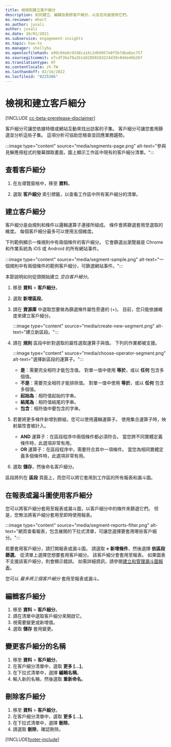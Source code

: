 ```yaml
---
title: 檢視和建立客戶細分
description: 如何建立、編輯及刪除客戶細分，以及在何處使用它們。
ms.reviewer: mhart
ms.author: jusali
author: jusali
ms.date: 10/01/2021
ms.subservice: engagement-insights
ms.topic: how-to
ms.manager: shellyha
ms.openlocfilehash: e99c04e6c92d8ca16c2d69957e0f5b7dba0ac757
ms.sourcegitcommit: e7cdf36a78a2b1dd2850183224d39c8dde46b26f
ms.translationtype: HT
ms.contentlocale: zh-TW
ms.lasthandoff: 02/16/2022
ms.locfileid: "8225366"
---
```

# <a name="view-and-create-segments"></a>檢視和建立客戶細分

[!INCLUDE [cc-beta-prerelease-disclaimer](includes/cc-beta-prerelease-disclaimer.md)]

客戶細分可讓您依據特徵或網站互動來找出訪客的子集。 客戶細分可讓您套用篩選並分析這些子集。 這項分析可協助您檢查並回應業務趨勢。 

:::image type="content" source="media/segments-page.png" alt-text="參與見解應用程式的螢幕擷取畫面，圖上顯示工作區中現有的客戶細分清單。":::

## <a name="view-segments"></a>查看客戶細分

1. 在左導覽窗格中，移至 **資料**。 

1. 選取 **客戶細分** 索引標籤，以查看工作區中所有客戶細分的清單。 

## <a name="create-a-segment"></a>建立客戶細分

客戶細分是由規則和條件以邏輯運算子連接所組成。 條件會將篩選套用至選取的維度。 每個客戶細分最多可以使用五個維度。

下列範例顯示一條規則中有兩個條件的客戶細分。 它會篩選出瀏覽器是 Chrome 和作業系統為 iOS 或 Android 的所有網站事件。

:::image type="content" source="media/segment-sample.png" alt-text="一個規則中有兩個條件的範例客戶細分，可篩選網站事件。":::

本節說明如何從頭開始建立 *空白客戶細分*。

1. 移至 **資料** > **客戶細分**。

1. 選取 **新增區段**。

1. 請在 **資源庫** 中選取您要做為篩選條件屬性旁邊的 (+)。 目前，您只能依據維度來建立客戶細分。

   :::image type="content" source="media/create-new-segment.png" alt-text="建立新區段。":::

1. 請在 **規則** 區段中針對選取的屬性選取運算子與值。 下列的作業都被支援。

   :::image type="content" source="media/choose-operator-segment.png" alt-text="選擇新區段的運算子。":::

   - **是**：需要完全相符才能包含值。 對單一值中使用 **等於**，或以 **任何** 包含多個值。
   - **不是**：需要完全相符才能排除值。 對單一值中使用 **等於**，或以 **任何** 包含多個值。
   - **起始為**：相符值起始的字串。
   - **結尾為**：相符值結尾的字串。
   - **包含**：相符值中要包含的字串。

1. 若要將更多條件新增到群組，您可以使用邏輯運算子。 使用集合運算子時，映射屬性會被計入。
   - **AND** 運算子：在區段程序中兩個條件都必須符合。 當您跨不同實體定義條件時，此選項非常有用。
   - **OR** 運算子：在區段程序中，需要符合其中一項條件。 當您為相同實體定義多個條件時，此選項非常有用。

1. 選取 **儲存**，然後命名客戶細分。 

區段將列在 **區段** 頁面上，而您可以將它套用到工作區的所有報表和漏斗圖。

## <a name="use-a-segment-in-a-report-or-funnel"></a>在報表或漏斗圖使用客戶細分

您可以將客戶細分套用至報表或漏斗圖，以客戶細分中的條件來篩選它們。 但是，您無法將客戶細分套用至即時使用報表。

:::image type="content" source="media/segment-reports-filter.png" alt-text="網頁查看報表，包含展開的下拉式清單，可讓您選擇要套用哪些客戶細分。":::

若要套用客戶細分，請打開報表或漏斗圖。 請選取 **+ 新增條件**，然後選擇 **依區段篩選**。 從清單上選擇您想要套用客戶細分。 該客戶細分會套用至報表。 如果圖表不支援該客戶細分，則會顯示錯誤。 如需詳細資訊，請參閱[建立和管理漏斗圖報表](funnel-reports.md)。
 
您可以 *最多將三個客戶細分* 套用至報表或漏斗。

## <a name="edit-a-segment"></a>編輯客戶細分

1. 移至 **資料** > **客戶細分**。
1. 請在清單中選取客戶細分來開啟它。 
1. 視需要變更或新增值。
1. 選取 **儲存** 套用變更。

## <a name="change-the-name-of-a-segment"></a>變更客戶細分的名稱

1. 移至 **資料** > **客戶細分**。
1. 在客戶細分清單中，選取 **更多 [...]**。 
1. 在下拉式清單中，選擇 **編輯名稱**。
1. 輸入新的名稱，然後選取 **重新命名**。

## <a name="delete-a-segment"></a>刪除客戶細分

1. 移至 **資料** > **客戶細分**。
1. 在客戶細分清單中，選取 **更多 [...]**。 
1. 在下拉式清單中，選擇 **刪除**。
1. 請選取 **刪除**，確認刪除。



[!INCLUDE[footer-include](../includes/footer-banner.md)]
